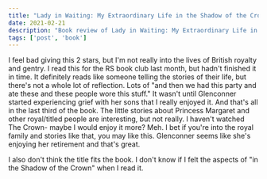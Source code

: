 ```yaml
---
title: "Lady in Waiting: My Extraordinary Life in the Shadow of the Crown"
date: 2021-02-21
description: "Book review of Lady in Waiting: My Extraordinary Life in the Shadow of the Crown by Anne Glenconner"
tags: ['post', 'book']
---
```

I feel bad giving this 2 stars, but I'm not really into the lives of British royalty and gentry. I read this for
the RS book club last month, but hadn't finished it in time. It definitely reads like someone telling the stories
of their life, but there's not a whole lot of reflection. Lots of "and then we had this party and ate these and 
these people wore this stuff." It wasn't until Glenconner started experiencing grief with her sons that I really 
enjoyed it.  And that's all in the last third of the book. The little stories about Princess Margaret and other
royal/titled people are interesting, but not really. I haven't watched The Crown- maybe I would enjoy it more? Meh.
I bet if you're into the royal family and stories like that, you may like this. Glenconner seems like she's enjoying 
her retirement and that's great.

I also don't think the title fits the book. I don't know if I felt the aspects of "in the Shadow of the Crown" when I read it.
